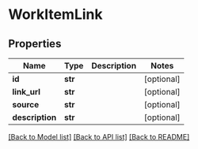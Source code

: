 # WorkItemLink

## Properties
Name | Type | Description | Notes
------------ | ------------- | ------------- | -------------
**id** | **str** |  | [optional] 
**link_url** | **str** |  | [optional] 
**source** | **str** |  | [optional] 
**description** | **str** |  | [optional] 

[[Back to Model list]](../README.md#documentation-for-models) [[Back to API list]](../README.md#documentation-for-api-endpoints) [[Back to README]](../README.md)

